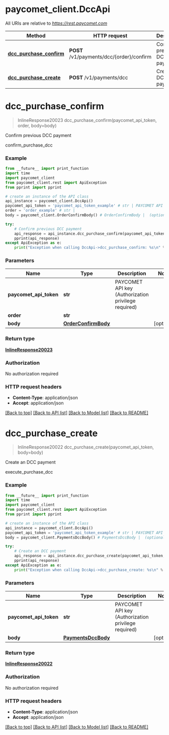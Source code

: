 # paycomet_client.DccApi

All URIs are relative to *https://rest.paycomet.com*

Method | HTTP request | Description
------------- | ------------- | -------------
[**dcc_purchase_confirm**](DccApi.md#dcc_purchase_confirm) | **POST** /v1/payments/dcc/{order}/confirm | Confirm previous DCC payment
[**dcc_purchase_create**](DccApi.md#dcc_purchase_create) | **POST** /v1/payments/dcc | Create an DCC payment

# **dcc_purchase_confirm**
> InlineResponse20023 dcc_purchase_confirm(paycomet_api_token, order, body=body)

Confirm previous DCC payment

confirm_purchase_dcc

### Example
```python
from __future__ import print_function
import time
import paycomet_client
from paycomet_client.rest import ApiException
from pprint import pprint

# create an instance of the API class
api_instance = paycomet_client.DccApi()
paycomet_api_token = 'paycomet_api_token_example' # str | PAYCOMET API key (Authorization privilege required)
order = 'order_example' # str |
body = paycomet_client.OrderConfirmBody() # OrderConfirmBody |  (optional)

try:
    # Confirm previous DCC payment
    api_response = api_instance.dcc_purchase_confirm(paycomet_api_token, order, body=body)
    pprint(api_response)
except ApiException as e:
    print("Exception when calling DccApi->dcc_purchase_confirm: %s\n" % e)
```

### Parameters

Name | Type | Description  | Notes
------------- | ------------- | ------------- | -------------
 **paycomet_api_token** | **str**| PAYCOMET API key (Authorization privilege required) |
 **order** | **str**|  |
 **body** | [**OrderConfirmBody**](OrderConfirmBody.md)|  | [optional]

### Return type

[**InlineResponse20023**](InlineResponse20023.md)

### Authorization

No authorization required

### HTTP request headers

 - **Content-Type**: application/json
 - **Accept**: application/json

[[Back to top]](#) [[Back to API list]](../README.md#documentation-for-api-endpoints) [[Back to Model list]](../README.md#documentation-for-models) [[Back to README]](../README.md)

# **dcc_purchase_create**
> InlineResponse20022 dcc_purchase_create(paycomet_api_token, body=body)

Create an DCC payment

execute_purchase_dcc

### Example
```python
from __future__ import print_function
import time
import paycomet_client
from paycomet_client.rest import ApiException
from pprint import pprint

# create an instance of the API class
api_instance = paycomet_client.DccApi()
paycomet_api_token = 'paycomet_api_token_example' # str | PAYCOMET API key (Authorization privilege required)
body = paycomet_client.PaymentsDccBody() # PaymentsDccBody |  (optional)

try:
    # Create an DCC payment
    api_response = api_instance.dcc_purchase_create(paycomet_api_token, body=body)
    pprint(api_response)
except ApiException as e:
    print("Exception when calling DccApi->dcc_purchase_create: %s\n" % e)
```

### Parameters

Name | Type | Description  | Notes
------------- | ------------- | ------------- | -------------
 **paycomet_api_token** | **str**| PAYCOMET API key (Authorization privilege required) |
 **body** | [**PaymentsDccBody**](PaymentsDccBody.md)|  | [optional]

### Return type

[**InlineResponse20022**](InlineResponse20022.md)

### Authorization

No authorization required

### HTTP request headers

 - **Content-Type**: application/json
 - **Accept**: application/json

[[Back to top]](#) [[Back to API list]](../README.md#documentation-for-api-endpoints) [[Back to Model list]](../README.md#documentation-for-models) [[Back to README]](../README.md)

